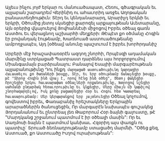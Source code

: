 
Այլեւս ինչու յոյժ երկար ու մանուածապատ,
Հեռու, գծագրական եւ այլաբան շարադրեմ
Վերինիդ ու ահաւորիդ առջեւ
Աղոթական բանաստեղծութիւն:
Տէրդ եւ կենդանարարդ,
Արարիչդ երկնի եւ երկրի,
Օծումից յետոյ սկսեցիր քարոզել արքայութեան
Աւետարանը,
Այն օրերից վկայուելով Յովհաննէսի միջոցով
Իբրեւ օծեալ գառն Աստծու
Եւ վերացնող աշխարհի մեղքերի:
Թէպէտ քո օծմանը Հոգին էր բովանդակ
էութեամբ,
Խառնուած աստուածութեանը ամբողջապէս,
Այդ [օծեալ] անունը պաշտւում է իբրեւ
խորհրդանիշ


Սրբերի մէջ հրաշափառօրէն ազդող շնորհի,
Որպէսզի ադամական մարմինը ստրկացած
Պատրաստ դարձնես այս հորջորջումով
Միանգամայն բարձրանալու:
Բանալով Եսայիի մարգարէութեան
այլաբանութիւնը
Դու ինքդ` մարդացած աստուածութիւնդ
կարդացիր
Հաւաստելու քո ծառաների խօսքը, Տէր,
Եւ երբ օծութեամբ ճանաչեցիր խօսքը, թէ
"Տիրոջ Հոգին ինձ վրայ է, որով հէնց ինձ օծեց",
Յետոյ փակեցիր
Որոշեցիր երկու հաւասարափառ օծեալների
որքանութիւնը,
Խտրոցով նշեցիր սահմանի ընդարձակ
հեռաւորութիւնը
Եւ կնքեցիր,
Մերը միայն մի կաթիլով շնորհազարդելով,
Իսկ քոնը բացատրեցիր Հօր եւ Հոգու հետ
Կատարեալ հաւասարութեամբ:
Մեր կերպարանքով երբ յայտնուեցիր`
Օծեալ կոչումով, գովեստով իբրեւ,
Փառաբանիչ հրեշտակները
Երկրային արարածներին ծանուցեցին,
Որ մարգարէն նախապէս գուշակեց
Յորդանանում եւ ընտրեալ լեռ Թաբորում
Հօր ձայնի գալուստը, թէ
"Մարդկանց շրջանում պատմում է իր օծեալի
մասին":
Որ եւ Սաղմոսի ձայնն է պատմում կանխաւ.
Հզօրիդ այս փառքն ու պատիւը`
Տրուած ձեռնադրութեամբ ստացածդ մարմնի.
"Օծեց քեզ, Աստուած, քո Աստուածը
Իւղով ուրախութեան":

